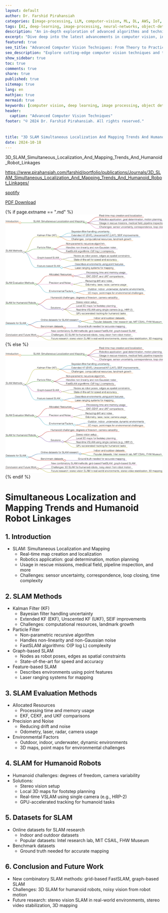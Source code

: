 ```yaml
---
layout: default
author: Dr. Farshid Pirahansiah
categories: [image-processing, LLM, computer-vision, ML, DL, AWS, IoT, Robotics, Adaptive Image Thresholding]
tags: [AI, deep-learning, image-processing, neural-networks, object-detection, ML, DL, AWS, IoT, Robotics, Adaptive Image Thresholding]
description: "An in-depth exploration of advanced algorithms and techniques in computer vision, , ML, DL, AWS, IoT, Robotics, Adaptive Image Thresholding, including real-time processing and AI integration."
excerpt: "Dive deep into the latest advancements in computer vision, including deep learning methodologies,, ML, DL, AWS, IoT, Robotics, Adaptive Image Thresholding,  real-time image processing, and their applications in modern technology."
featured: true
seo_title: "Advanced Computer Vision Techniques: From Theory to Practice, , ML, DL, AWS, IoT, Robotics, Adaptive Image Thresholding"
seo_description: "Explore cutting-edge computer vision techniques and their applications in modern technology, including deep learning and real-time processing., ML, DL, AWS, IoT, Robotics, Adaptive Image Thresholding"
show_sidebar: true
toc: true
comments: true
share: true
published: true
sitemap: true
lang: en
mathjax: true
mermaid: true
keywords: [computer vision, deep learning, image processing, object detection, neural networks, AI, ML, DL, AWS, IoT, Robotics, Adaptive Image Thresholding]
header:
  caption: "Advanced Computer Vision Techniques"
footer: "© 2024 Dr. Farshid Pirahansiah. All rights reserved."


title: "3D SLAM Simultaneous Localization And Mapping Trends And Humanoid Robot Linkages"
date: 2024-10-18
---
```

3D_SLAM_Simultaneous_Localization_And_Mapping_Trends_And_Humanoid_Robot_Linkages

https://www.pirahansiah.com/farshid/portfolio/publications/Journals/3D_SLAM_Simultaneous_Localization_And_Mapping_Trends_And_Humanoid_Robot_Linkages/

[spotify](https://podcasters.spotify.com/pod/show/pirahansiah/episodes/3D-SLAM-Simultaneous-Localization-And-Mapping-Trends-And-Humanoid-Robot-Linkages-e2prg07)

[PDF Download](http://journalarticle.ukm.my/6644/1/4429-10302-1-SM.pdf  )


{% if page.extname == ".md" %}
  ![3D SLAM Simultaneous Localization And Mapping Trends And Humanoid Robot Linkages](/farshid/portfolio/publications/Journals/3D_SLAM_Simultaneous_Localization_And_Mapping_Trends_And_Humanoid_Robot_Linkages.png)
{% else %}
  <img src="/farshid/portfolio/publications/Journals/3D_SLAM_Simultaneous_Localization_And_Mapping_Trends_And_Humanoid_Robot_Linkages.png" alt="Simultaneous Localization And Mapping Trends And Humanoid Robot Linkages" style="max-width: 100%; height: auto;">
{% endif %}


# Simultaneous Localization and Mapping Trends and Humanoid Robot Linkages

## 1. Introduction
- SLAM: Simultaneous Localization and Mapping
  - Real-time map creation and localization
  - Robotics application: goal determination, motion planning
  - Usage in rescue missions, medical field, pipeline inspection, and more
  - Challenges: sensor uncertainty, correspondence, loop closing, time complexity

## 2. SLAM Methods
- Kalman Filter (KF)
  - Bayesian filter handling uncertainty
  - Extended KF (EKF), Unscented KF (UKF), SEIF improvements
  - Challenges: computational resources, landmark growth
- Particle Filter
  - Non-parametric recursive algorithm
  - Handles non-linearity and non-Gaussian noise
  - FastSLAM algorithms: O(P log L) complexity
- Graph-based SLAM
  - Nodes as robot poses, edges as spatial constraints
  - State-of-the-art for speed and accuracy
- Feature-based SLAM
  - Describes environments using point features
  - Laser ranging systems for mapping

## 3. SLAM Evaluation Methods
- Allocated Resources
  - Processing time and memory usage
  - EKF, CEKF, and UKF comparisons
- Precision and Noise
  - Reducing drift and noise
  - Odometry, laser, radar, camera usage
- Environmental Factors
  - Outdoor, indoor, underwater, dynamic environments
  - 3D maps, point maps for environmental challenges

## 4. SLAM for Humanoid Robots
- Humanoid challenges: degrees of freedom, camera variability
- Solutions:
  - Stereo vision setup
  - Local 3D maps for footstep planning
  - Real-time VSLAM using single camera (e.g., HRP-2)
  - GPU-accelerated tracking for humanoid tasks

## 5. Datasets for SLAM
- Online datasets for SLAM research
  - Indoor and outdoor datasets
  - Popular datasets: Intel research lab, MIT CSAIL, FHW Museum
- Benchmark datasets
  - Ground truth needed for accurate mapping

## 6. Conclusion and Future Work
- New combinatory SLAM methods: grid-based FastSLAM, graph-based SLAM
- Challenges: 3D SLAM for humanoid robots, noisy vision from robot motion
- Future research: stereo vision SLAM in real-world environments, stereo video stabilization, 3D mapping